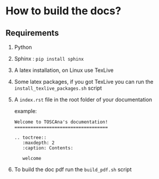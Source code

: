 # How to build the docs?

## Requirements

1. Python
2. Sphinx : `pip install sphinx`
3. A latex installation, on Linux use TexLive
4. Some latex packages, if you got TexLive you can run the `install_texlive_packages.sh` script
5. A `index.rst` file in the root folder of your documentation

    example:
    ```
    Welcome to TOSCAna's documentation!
    ===================================

    .. toctree::
       :maxdepth: 2
       :caption: Contents:

       welcome
    ```
6. To build the doc pdf run the `build_pdf.sh` script
